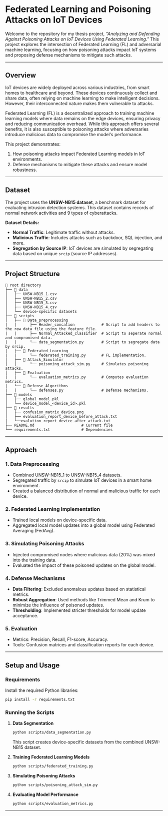 # Federated Learning and Poisoning Attacks on IoT Devices

Welcome to the repository for my thesis project, *"Analyzing and Defending Against Poisoning Attacks on IoT Devices Using Federated Learning."* This project explores the intersection of Federated Learning (FL) and adversarial machine learning, focusing on how poisoning attacks impact IoT systems and proposing defense mechanisms to mitigate such attacks.

---

## **Overview**
IoT devices are widely deployed across various industries, from smart homes to healthcare and beyond. These devices continuously collect and share data, often relying on machine learning to make intelligent decisions. However, their interconnected nature makes them vulnerable to attacks.

Federated Learning (FL) is a decentralized approach to training machine learning models where data remains on the edge devices, ensuring privacy and reducing communication overhead. While this approach offers several benefits, it is also susceptible to poisoning attacks where adversaries introduce malicious data to compromise the model's performance.

This project demonstrates:
1. How poisoning attacks impact Federated Learning models in IoT environments.
2. Defense mechanisms to mitigate these attacks and ensure model robustness.

---

## **Dataset**
The project uses the **UNSW-NB15 dataset**, a benchmark dataset for evaluating intrusion detection systems. This dataset contains records of normal network activities and 9 types of cyberattacks.

**Dataset Details:**
- **Normal Traffic**: Legitimate traffic without attacks.
- **Malicious Traffic**: Includes attacks such as backdoor, SQL injection, and more.
- **Segregation by Source IP**: IoT devices are simulated by segregating data based on unique `srcip` (source IP addresses).

---

## **Project Structure**

```
📁 root directory
├── 📂 data
│   ├── UNSW-NB15_1.csv
│   ├── UNSW-NB15_2.csv
│   ├── UNSW-NB15_3.csv
│   ├── UNSW-NB15_4.csv
│   └── device-specific datasets
├── 📂 scripts
│   ├── 📂 Data_preprocessing
|   |      ├── Header_concation            # Script to add headers to the raw data file using the feature file.
|   |      ├── Normal_Attacked_classifier  # Script to seperate normal and compromised data.
|   |      └── data_segmentation.py        # Script to segregate data by srcip.
│   ├── 📂 Federated_Learning
|   |      └── federated_training.py       # FL implementation.
│   ├── 📂 Attack_Simulator
|   |      └── poisoning_attack_sim.py     # Simulates poisoning attacks.
│   ├── 📂 Evaluation
|   |      └── evaluation_metrics.py       # Computes evaluation metrics.
│   └── 📂 Defense_Algorithms
|   |      └── defenses.py                 # Defense mechanisms.
├── 📂 models
│   ├── global_model.pkl
│   └── device_model_<device_id>.pkl
├── 📂 results
│   ├── confusion_matrix_device.png
│   ├── evaluation_report_device_before_attack.txt
|   └──evalution_report_device_after_attack.txt
├── README.md                     # Current file
└── requirements.txt              # Dependencies
```

---

## **Approach**

### 1. **Data Preprocessing**
   - Combined UNSW-NB15_1 to UNSW-NB15_4 datasets.
   - Segregated traffic by `srcip` to simulate IoT devices in a smart home environment.
   - Created a balanced distribution of normal and malicious traffic for each device.

### 2. **Federated Learning Implementation**
   - Trained local models on device-specific data.
   - Aggregated local model updates into a global model using Federated Averaging (FedAvg).

### 3. **Simulating Poisoning Attacks**
   - Injected compromised nodes where malicious data (20%) was mixed into the training data.
   - Evaluated the impact of these poisoned updates on the global model.

### 4. **Defense Mechanisms**
   - **Data Filtering**: Excluded anomalous updates based on statistical metrics.
   - **Robust Aggregation**: Used methods like Trimmed Mean and Krum to minimize the influence of poisoned updates.
   - **Thresholding**: Implemented stricter thresholds for model update acceptance.

### 5. **Evaluation**
   - Metrics: Precision, Recall, F1-score, Accuracy.
   - Tools: Confusion matrices and classification reports for each device.

---

<!--## **Key Results**
1. **Without Defense**:
   - The global model was heavily influenced by poisoned updates, leading to reduced accuracy across all devices.

2. **With Defense**:
   - Data filtering and robust aggregation significantly mitigated the impact of poisoned updates.
   - Improved F1-scores and recall for detecting malicious traffic.

| Metric         | Without Defense | With Defense |
|----------------|-----------------|--------------|
| Precision      | 0.45           | 0.78         |
| Recall         | 0.30           | 0.72         |
| F1-Score       | 0.36           | 0.75         |

--- -->

## **Setup and Usage**

### **Requirements**
Install the required Python libraries:
```bash
pip install -r requirements.txt
```

### **Running the Scripts**
1. **Data Segmentation**
   ```bash
   python scripts/data_segmentation.py
   ```
   This script creates device-specific datasets from the combined UNSW-NB15 dataset.

2. **Training Federated Learning Models**
   ```bash
   python scripts/federated_training.py
   ```

3. **Simulating Poisoning Attacks**
   ```bash
   python scripts/poisoning_attack_sim.py
   ```

4. **Evaluating Model Performance**
   ```bash
   python scripts/evaluation_metrics.py
   ```

---

<!--## **Contributing**

Contributions are welcome! Feel free to submit issues or pull requests to improve this project.

---

## **Acknowledgments**

Special thanks to my professor and mentors for their guidance throughout this project. The UNSW-NB15 dataset creators are also acknowledged for providing a valuable resource for this research.

---

## **License**

This project is licensed under the MIT License. See the LICENSE file for more details.

---

## **Contact**

If you have any questions or suggestions regarding this project, feel free to reach out:
- Email: [jennynadar9@gmail.com]
- LinkedIn: [https://www.linkedin.com/in/jenny-nadar-794533161/]
-->
